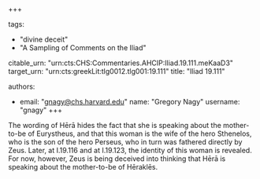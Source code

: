 +++

tags:
- "divine deceit"
- "A Sampling of Comments on the Iliad"

citable_urn: "urn:cts:CHS:Commentaries.AHCIP:Iliad.19.111.meKaaD3"
target_urn: "urn:cts:greekLit:tlg0012.tlg001:19.111"
title: "Iliad 19.111"

authors:
- email: "gnagy@chs.harvard.edu"
  name: "Gregory Nagy"
  username: "gnagy"
+++

<p>The wording of Hērā hides the fact that she is speaking about the mother-to-be of Eurystheus, and that this woman is the wife of the hero Sthenelos, who is the son of the hero Perseus, who in turn was fathered directly by Zeus. Later, at I.19.116 and at I.19.123, the identity of this woman is revealed. For now, however, Zeus is being deceived into thinking that Hērā is speaking about the mother-to-be of Hēraklēs.  </p>